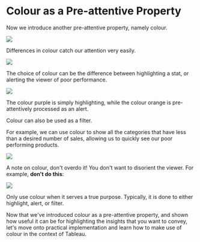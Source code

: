 # Colour as a Pre-attentive Property

‍Now we introduce another pre-attentive property, namely colour.

![](https://miro.medium.com/max/3840/1*oIGCmLeXqI6wwC5b-ZS5Iw.gif)

Differences in colour catch our attention very easily.

![](https://miro.medium.com/max/3840/1*IeX0RGTovGPS-CprhPdE1Q.gif)

The choice of colour can be the difference between highlighting a stat, or alerting the viewer of poor performance.

![](https://miro.medium.com/max/3840/1*VIIaM6kNh7S3pUUTeKmKbA.gif)

The colour purple is simply highlighting, while the colour orange is pre-attentively processed as an alert.

Colour can also be used as a filter.

For example, we can use colour to show all the categories that have less than a desired number of sales, allowing us to quickly see our poor performing products.

![](https://miro.medium.com/max/3840/1*fulUWmmVz8HPy6X-ZAiWuQ.gif)

A note on colour, don't overdo it! You don't want to disorient the viewer. For example, **don't do this**:

![](https://miro.medium.com/max/3840/1*XwqAyh4rinlIjCGrPDMQvg.gif)

Only use colour when it serves a true purpose. Typically, it is done to either highlight, alert, or filter.

Now that we've introduced colour as a pre-attentive property, and shown how useful it can be for highlighting the insights that you want to convey, let's move onto practical implementation and learn how to make use of colour in the context of Tableau.